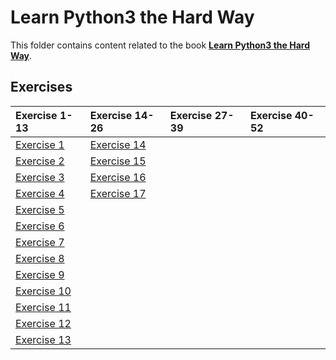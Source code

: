 # Learn Python3 the Hard Way

This folder contains content related to the book [**Learn Python3 the Hard Way**](https://learnpythonthehardway.org/).

## Exercises
|Exercise 1-13|Exercise 14-26|Exercise 27-39|Exercise 40-52|
|:------------|:-------------|:-------------|:-------------|
|[Exercise 1](part_1/ex01.md)|[Exercise 14](part_2/ex14.md)|||
|[Exercise 2](part_1/ex02.md)|[Exercise 15](part_2/ex15.md)|||
|[Exercise 3](part_1/ex03.md)|[Exercise 16](part_2/ex16.md)|||
|[Exercise 4](part_1/ex04.md)|[Exercise 17](part_2/ex17.md)|||
|[Exercise 5](part_1/ex05.md)||||
|[Exercise 6](part_1/ex06.md)||||
|[Exercise 7](part_1/ex07.md)||||
|[Exercise 8](part_1/ex08.md)||||
|[Exercise 9](part_1/ex09.md)||||
|[Exercise 10](part_1/ex10.md)||||
|[Exercise 11](part_1/ex11.md)||||
|[Exercise 12](part_1/ex12.md)||||
|[Exercise 13](part_1/ex13.md)||||